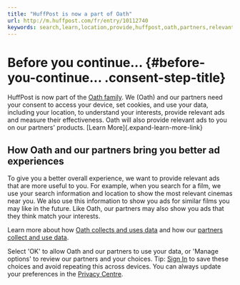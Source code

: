 ```yaml
---
title: "HuffPost is now a part of Oath"
url: http://m.huffpost.com/fr/entry/10112740
keywords: search,learn,location,provide,huffpost,oath,partners,relevant,ads,interests,data
---
```

Before you continue\... {#before-you-continue... .consent-step-title}
=======================

HuffPost is now part of the [Oath family](/redirect?to=https%3A%2F%2Fmydata.oath.com%2F%23meetoath&brandDomain=m.huffpost.com&brandId=4auojqhee03k9&tos=eu&step=eu_singlepage&sessionId=3_cc-session_6d7d709b-8f8e-42a2-a2f5-8ee2da958709&userType=NON_REG). We (Oath) and our partners need your consent to access your device, set cookies, and use your data, including your location, to understand your interests, provide relevant ads and measure their effectiveness. Oath will also provide relevant ads to you on our partners\' products. [Learn More]{.expand-learn-more-link}

How Oath and our partners bring you better ad experiences
---------------------------------------------------------

To give you a better overall experience, we want to provide relevant ads that are more useful to you. For example, when you search for a film, we use your search information and location to show the most relevant cinemas near you. We also use this information to show you ads for similar films you may like in the future. Like Oath, our partners may also show you ads that they think match your interests.

Learn more about how [Oath collects and uses data](/redirect?to=https%3A%2F%2Fmydata.oath.com%2F%23sharingdata) and how our [partners collect and use data](/collectConsent/partners?sessionId=3_cc-session_6d7d709b-8f8e-42a2-a2f5-8ee2da958709&lang=en-us&step=EU_SINGLEPAGE).

Select \'OK\' to allow Oath and our partners to use your data, or \'Manage options\' to review our partners and your choices. Tip: [Sign In](https://login.huffpost.com?done=http%3A%2F%2Fm.huffpost.com%2Ffr%2Fentry%2F10112740&lang=en-us) to save these choices and avoid repeating this across devices. You can always update your preferences in the [Privacy Centre](/redirect?to=https://policies.oath.com/xw/en/oath/privacy/intl/index.html&brandDomain=m.huffpost.com&brandId=4auojqhee03k9&tos=eu&step=eu_singlepage&sessionId=3_cc-session_6d7d709b-8f8e-42a2-a2f5-8ee2da958709&userType=NON_REG).
